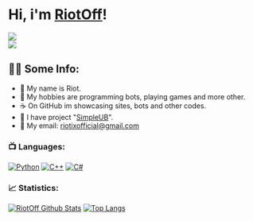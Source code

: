 # Hi, i'm [RiotOff](https://t.me/riotoff)!

[![](https://komarev.com/ghpvc/?username=RIOTOFF&logo=github&style=for-the-badge&color=000000)](https://github.com/RiotOff)
<br />
[![](https://img.shields.io/youtube/channel/subscribers/UCGtE7ehjGCAd-iJKwebq05w?color=black&label=YouTube%20Subs&logo=youtube&logoColor=red&style=for-the-badge)](https://youtube.com/@RiotOffX)
## 👨‍💻 Some Info:
- 🔩 My name is Riot.
- 🏓 My hobbies are programming bots, playing games and more other.
- ☕ On GitHub im showcasing sites, bots and other codes.
- 🍪 I have project "[SimpleUB](https://t.me/simpleub)".
- 📨 My email: riotixofficial@gmail.com

### 📺 Languages:

[![Python](https://img.shields.io/badge/-Python-090909?style=for-the-badge&logo=python)](https://wikipedia.org/wiki/Python_(programming_language))
[![C++](https://img.shields.io/badge/-C++-090909?style=for-the-badge&logo=C++)](https://wikipedia.org/wiki/C++)
[![C#](https://img.shields.io/badge/-CSharp-090909?style=for-the-badge&logo=CSharp)](https://wikipedia.org/wiki/C_Sharp)
### 📈 Statistics:

[![RiotOff Github Stats](https://github-readme-stats.vercel.app/api?username=RiotOff&count_private=true&hide=contribs&show_icons=true&theme=radical)](https://github.com/RiotOff)
[![Top Langs](https://github-readme-stats.vercel.app/api/top-langs/?username=RiotOff&count_private=true&hide=tsql&langs_count=7&theme=radical&layout=compact)](https://github.com/RiotOff)
